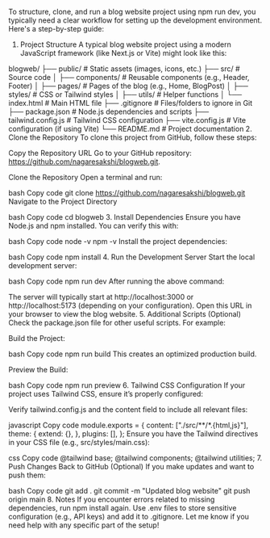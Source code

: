 To structure, clone, and run a blog website project using npm run dev, you typically need a clear workflow for setting up the development environment. Here's a step-by-step guide:

1. Project Structure
   A typical blog website project using a modern JavaScript framework (like Next.js or Vite) might look like this:

blogweb/
├── public/ # Static assets (images, icons, etc.)
├── src/ # Source code
│ ├── components/ # Reusable components (e.g., Header, Footer)
│ ├── pages/ # Pages of the blog (e.g., Home, BlogPost)
│ ├── styles/ # CSS or Tailwind styles
│ ├── utils/ # Helper functions
│ └── index.html # Main HTML file
├── .gitignore # Files/folders to ignore in Git
├── package.json # Node.js dependencies and scripts
├── tailwind.config.js # Tailwind CSS configuration
├── vite.config.js # Vite configuration (if using Vite)
└── README.md # Project documentation 2. Clone the Repository
To clone this project from GitHub, follow these steps:

Copy the Repository URL Go to your GitHub repository: https://github.com/nagaresakshi/blogweb.git.

Clone the Repository Open a terminal and run:

bash
Copy code
git clone https://github.com/nagaresakshi/blogweb.git
Navigate to the Project Directory

bash
Copy code
cd blogweb 3. Install Dependencies
Ensure you have Node.js and npm installed. You can verify this with:

bash
Copy code
node -v
npm -v
Install the project dependencies:

bash
Copy code
npm install 4. Run the Development Server
Start the local development server:

bash
Copy code
npm run dev
After running the above command:

The server will typically start at http://localhost:3000 or http://localhost:5173 (depending on your configuration).
Open this URL in your browser to view the blog website. 5. Additional Scripts (Optional)
Check the package.json file for other useful scripts. For example:

Build the Project:

bash
Copy code
npm run build
This creates an optimized production build.

Preview the Build:

bash
Copy code
npm run preview 6. Tailwind CSS Configuration
If your project uses Tailwind CSS, ensure it’s properly configured:

Verify tailwind.config.js and the content field to include all relevant files:

javascript
Copy code
module.exports = {
content: ["./src/**/*.{html,js}"],
theme: {
extend: {},
},
plugins: [],
};
Ensure you have the Tailwind directives in your CSS file (e.g., src/styles/main.css):

css
Copy code
@tailwind base;
@tailwind components;
@tailwind utilities; 7. Push Changes Back to GitHub (Optional)
If you make updates and want to push them:

bash
Copy code
git add .
git commit -m "Updated blog website"
git push origin main 8. Notes
If you encounter errors related to missing dependencies, run npm install again.
Use .env files to store sensitive configuration (e.g., API keys) and add it to .gitignore.
Let me know if you need help with any specific part of the setup!
